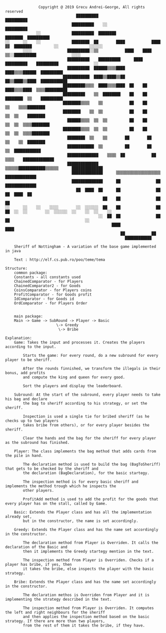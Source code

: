 				   Copyright @ 2019 Grecu Andrei-George, All rights reserved
                                    ██████████                                    ██████████                                    
                                  ██████████    ░░                                  ██████████                                  
                  ░░              ██████████  ████████                    ████████  ██████████                                  
    ░░      ░░    ░░              ████████  ██        ████            ████        ▓▓  ████████          ░░              ░░░░░░  
            ░░░░                ██████████░░▒▒            ████    ████            ▒▒░░██████████                ░░░░            
                                ██████████    ██████████      ████      ██████████    ██████████                ░░              
                                ██████████  ██████▒▒▒▒████            ████▒▒▒▒██████  ██████████                                
                              ████████████  ████▒▒████▒▒██            ██▒▒████▒▒████  ████████████                              
                              ██████████▒▒▒▒  ████▒▒▒▒████  ██    ██  ████▒▒▒▒████  ▒▒▒▒██████████                              
                              ██████████    ▒▒  ████████    ██    ██    ████████  ▒▒    ██████████                              
                              ████████▒▒▒▒    ▒▒            ██    ██            ▒▒    ▒▒▒▒████████                              
                              ████████    ▒▒  ▒▒            ██    ██            ▒▒  ▒▒    ████████                              
                                ██████▒▒▒▒  ▒▒  ▒▒          ██    ██          ▒▒  ▒▒  ▒▒▒▒████████                              
                              ████████▒▒▒▒  ▒▒  ▒▒          ██    ██          ▒▒  ▒▒  ▒▒▒▒████████                              
                                ████████  ▒▒    ▒▒        ██        ██        ▒▒    ▒▒  ████████                                
                                ████████████  ▒▒          ██        ██          ▒▒  ████████████                                
                                ██████████████    ▒▒▒▒  ██            ██  ▒▒▒▒    ██████████████                                
                                ██████████████      ▒▒▒▒▒▒████████████▒▒▒▒▒▒      ██████████████                                
                                  ██████████████      ▒▒▒▒▒▒▒▒▒▒▒▒▒▒▒▒▒▒▒▒      ██████████████                                  
                                  ██████████████      ██                ██      ██████████████                                  
                                    ██  ████  ██      ██                ██      ██  ████  ██                                    
                                                ██    ██                ██    ██                                                
    ░░      ░░    ░░    ░░░░        ░░  ░░░░░░  ██    ██                ██    ██  ░░  ░░        ░░  ░░░░░░  ░░    ░░  ░░    ░░  
                                              ░░  ██  ██                ██  ██                                  ░░              
                                                    ████                ████                                                    
                                                        ██            ██                                                        
                                                          ████████████                                                          

		Sheriff of Nottingham - A variation of the base game implemented in java

		Text : http://elf.cs.pub.ro/poo/teme/tema

	Structure:
		common package:
		Constants - all constants used
		ChainedComparator - for Players
		ChainedComparator2 - for Goods
		CoinsComparator - for Players coins
		ProfitComparator - for Goods profit
		IdComparator - for Goods id
		OrdComparator - for Players Order
		

		main package:
		Main -> Game -> SubRound -> Player -> Basic
						   \-> Greedy
						    \-> Bribe

	Explanation:
		Game: Takes the input and processes it. Creates the players according to the input.
			
			Starts the game: For every round, do a new subround for every player to be sheriff.
			
			After the rounds finnished, we transform the illegals in their bonus, add profits
			and compute the king and queen for every good.
			
			Sort the players and display the leaderboard.

		Subround: At the start of the subround, every player needs to take his bag and declare
			the bag to sheriff according to his strategy, or set the sheriff.
			
			Inspection is used a single tie for bribed sheriff (as he checks up to two players
			takes bribe from others), or for every player besides the sheriff.
			 
			Clear the hands and the bag for the sheriff for every player as the subround has finished.

		Player: The class implements the bag method that adds cards from the pile in hand.
			
			The declaration method is used to build the bag (BagToSheriff) that gets to be checked by the sheriff and
			the declaration (BagDeclaration), for the basic startegy.

			The inspection method is for every basic sheriff and implements the method trough which he inspects the
			other players.

			ProfitAdd method is used to add the profit for the goods that every player has on the stall, called by Game.

		Basic: Extends the Player class and has all the implementation already set,
			but in the constructor, the name is set accordingly.

		Greedy: Extends the Player class and has the name set accordingly in the constructor.
			
			The declaration method from Player is Overriden. It calls the declaration of the Basic and
			then it implements the Greedy startegy mention in the text.

			The inspection method from Player is Overriden. Checks if a player has bribe, if yes, then
			it takes the bribe, else inspects the player with the basic strategy.
		
		Bribe: Extends the Player class and has the name set accordingly in the constructor.
			
			The declaration methos is Overriden from Player and it is implementing the strategy described in the text.

			The inspection method from Player is Overriden. It computes the left and right neighbours for the sheriff
			and then applies the inspection method based on the basic strategy. If there are more than two players,
			from the rest of them it takes the bribe, if they have.
                                                                                                                   
